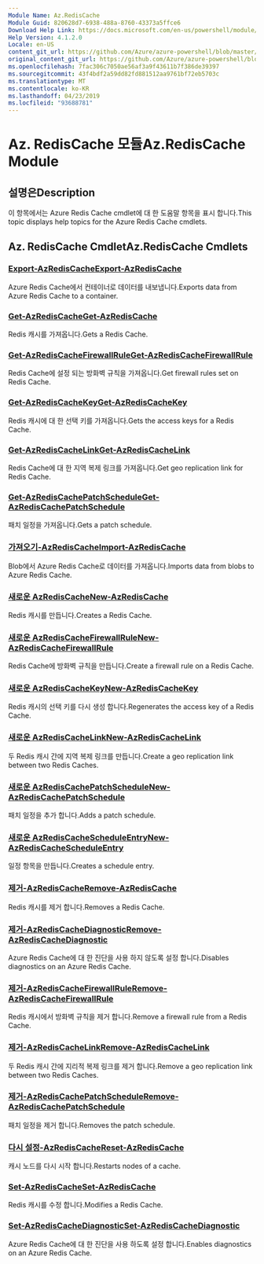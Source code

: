 ```yaml
---
Module Name: Az.RedisCache
Module Guid: 820628d7-6938-488a-8760-43373a5ffce6
Download Help Link: https://docs.microsoft.com/en-us/powershell/module/az.rediscache
Help Version: 4.1.2.0
Locale: en-US
content_git_url: https://github.com/Azure/azure-powershell/blob/master/src/RedisCache/RedisCache/help/Az.RedisCache.md
original_content_git_url: https://github.com/Azure/azure-powershell/blob/master/src/RedisCache/RedisCache/help/Az.RedisCache.md
ms.openlocfilehash: 7fac306c7050ae56af3a9f43611b7f386de39397
ms.sourcegitcommit: 43f4bdf2a59dd82fd881512aa9761bf72eb5703c
ms.translationtype: MT
ms.contentlocale: ko-KR
ms.lasthandoff: 04/23/2019
ms.locfileid: "93688781"
---
```

# <span data-ttu-id="639a1-101">Az. RedisCache 모듈</span><span class="sxs-lookup"><span data-stu-id="639a1-101">Az.RedisCache Module</span></span>
## <span data-ttu-id="639a1-102">설명은</span><span class="sxs-lookup"><span data-stu-id="639a1-102">Description</span></span>
<span data-ttu-id="639a1-103">이 항목에서는 Azure Redis Cache cmdlet에 대 한 도움말 항목을 표시 합니다.</span><span class="sxs-lookup"><span data-stu-id="639a1-103">This topic displays help topics for the Azure Redis Cache cmdlets.</span></span>

## <span data-ttu-id="639a1-104">Az. RedisCache Cmdlet</span><span class="sxs-lookup"><span data-stu-id="639a1-104">Az.RedisCache Cmdlets</span></span>
### [<span data-ttu-id="639a1-105">Export-AzRedisCache</span><span class="sxs-lookup"><span data-stu-id="639a1-105">Export-AzRedisCache</span></span>](Export-AzRedisCache.md)
<span data-ttu-id="639a1-106">Azure Redis Cache에서 컨테이너로 데이터를 내보냅니다.</span><span class="sxs-lookup"><span data-stu-id="639a1-106">Exports data from Azure Redis Cache to a container.</span></span>

### [<span data-ttu-id="639a1-107">Get-AzRedisCache</span><span class="sxs-lookup"><span data-stu-id="639a1-107">Get-AzRedisCache</span></span>](Get-AzRedisCache.md)
<span data-ttu-id="639a1-108">Redis 캐시를 가져옵니다.</span><span class="sxs-lookup"><span data-stu-id="639a1-108">Gets a Redis Cache.</span></span>

### [<span data-ttu-id="639a1-109">Get-AzRedisCacheFirewallRule</span><span class="sxs-lookup"><span data-stu-id="639a1-109">Get-AzRedisCacheFirewallRule</span></span>](Get-AzRedisCacheFirewallRule.md)
<span data-ttu-id="639a1-110">Redis Cache에 설정 되는 방화벽 규칙을 가져옵니다.</span><span class="sxs-lookup"><span data-stu-id="639a1-110">Get firewall rules set on Redis Cache.</span></span>

### [<span data-ttu-id="639a1-111">Get-AzRedisCacheKey</span><span class="sxs-lookup"><span data-stu-id="639a1-111">Get-AzRedisCacheKey</span></span>](Get-AzRedisCacheKey.md)
<span data-ttu-id="639a1-112">Redis 캐시에 대 한 선택 키를 가져옵니다.</span><span class="sxs-lookup"><span data-stu-id="639a1-112">Gets the access keys for a Redis Cache.</span></span>

### [<span data-ttu-id="639a1-113">Get-AzRedisCacheLink</span><span class="sxs-lookup"><span data-stu-id="639a1-113">Get-AzRedisCacheLink</span></span>](Get-AzRedisCacheLink.md)
<span data-ttu-id="639a1-114">Redis Cache에 대 한 지역 복제 링크를 가져옵니다.</span><span class="sxs-lookup"><span data-stu-id="639a1-114">Get geo replication link for Redis Cache.</span></span>

### [<span data-ttu-id="639a1-115">Get-AzRedisCachePatchSchedule</span><span class="sxs-lookup"><span data-stu-id="639a1-115">Get-AzRedisCachePatchSchedule</span></span>](Get-AzRedisCachePatchSchedule.md)
<span data-ttu-id="639a1-116">패치 일정을 가져옵니다.</span><span class="sxs-lookup"><span data-stu-id="639a1-116">Gets a patch schedule.</span></span>

### [<span data-ttu-id="639a1-117">가져오기-AzRedisCache</span><span class="sxs-lookup"><span data-stu-id="639a1-117">Import-AzRedisCache</span></span>](Import-AzRedisCache.md)
<span data-ttu-id="639a1-118">Blob에서 Azure Redis Cache로 데이터를 가져옵니다.</span><span class="sxs-lookup"><span data-stu-id="639a1-118">Imports data from blobs to Azure Redis Cache.</span></span>

### [<span data-ttu-id="639a1-119">새로운 AzRedisCache</span><span class="sxs-lookup"><span data-stu-id="639a1-119">New-AzRedisCache</span></span>](New-AzRedisCache.md)
<span data-ttu-id="639a1-120">Redis 캐시를 만듭니다.</span><span class="sxs-lookup"><span data-stu-id="639a1-120">Creates a Redis Cache.</span></span>

### [<span data-ttu-id="639a1-121">새로운 AzRedisCacheFirewallRule</span><span class="sxs-lookup"><span data-stu-id="639a1-121">New-AzRedisCacheFirewallRule</span></span>](New-AzRedisCacheFirewallRule.md)
<span data-ttu-id="639a1-122">Redis Cache에 방화벽 규칙을 만듭니다.</span><span class="sxs-lookup"><span data-stu-id="639a1-122">Create a firewall rule on a Redis Cache.</span></span>

### [<span data-ttu-id="639a1-123">새로운 AzRedisCacheKey</span><span class="sxs-lookup"><span data-stu-id="639a1-123">New-AzRedisCacheKey</span></span>](New-AzRedisCacheKey.md)
<span data-ttu-id="639a1-124">Redis 캐시의 선택 키를 다시 생성 합니다.</span><span class="sxs-lookup"><span data-stu-id="639a1-124">Regenerates the access key of a Redis Cache.</span></span>

### [<span data-ttu-id="639a1-125">새로운 AzRedisCacheLink</span><span class="sxs-lookup"><span data-stu-id="639a1-125">New-AzRedisCacheLink</span></span>](New-AzRedisCacheLink.md)
<span data-ttu-id="639a1-126">두 Redis 캐시 간에 지역 복제 링크를 만듭니다.</span><span class="sxs-lookup"><span data-stu-id="639a1-126">Create a geo replication link between two Redis Caches.</span></span>

### [<span data-ttu-id="639a1-127">새로운 AzRedisCachePatchSchedule</span><span class="sxs-lookup"><span data-stu-id="639a1-127">New-AzRedisCachePatchSchedule</span></span>](New-AzRedisCachePatchSchedule.md)
<span data-ttu-id="639a1-128">패치 일정을 추가 합니다.</span><span class="sxs-lookup"><span data-stu-id="639a1-128">Adds a patch schedule.</span></span>

### [<span data-ttu-id="639a1-129">새로운 AzRedisCacheScheduleEntry</span><span class="sxs-lookup"><span data-stu-id="639a1-129">New-AzRedisCacheScheduleEntry</span></span>](New-AzRedisCacheScheduleEntry.md)
<span data-ttu-id="639a1-130">일정 항목을 만듭니다.</span><span class="sxs-lookup"><span data-stu-id="639a1-130">Creates a schedule entry.</span></span>

### [<span data-ttu-id="639a1-131">제거-AzRedisCache</span><span class="sxs-lookup"><span data-stu-id="639a1-131">Remove-AzRedisCache</span></span>](Remove-AzRedisCache.md)
<span data-ttu-id="639a1-132">Redis 캐시를 제거 합니다.</span><span class="sxs-lookup"><span data-stu-id="639a1-132">Removes a Redis Cache.</span></span>

### [<span data-ttu-id="639a1-133">제거-AzRedisCacheDiagnostic</span><span class="sxs-lookup"><span data-stu-id="639a1-133">Remove-AzRedisCacheDiagnostic</span></span>](Remove-AzRedisCacheDiagnostic.md)
<span data-ttu-id="639a1-134">Azure Redis Cache에 대 한 진단을 사용 하지 않도록 설정 합니다.</span><span class="sxs-lookup"><span data-stu-id="639a1-134">Disables diagnostics on an Azure Redis Cache.</span></span>

### [<span data-ttu-id="639a1-135">제거-AzRedisCacheFirewallRule</span><span class="sxs-lookup"><span data-stu-id="639a1-135">Remove-AzRedisCacheFirewallRule</span></span>](Remove-AzRedisCacheFirewallRule.md)
<span data-ttu-id="639a1-136">Redis 캐시에서 방화벽 규칙을 제거 합니다.</span><span class="sxs-lookup"><span data-stu-id="639a1-136">Remove a firewall rule from a Redis Cache.</span></span>

### [<span data-ttu-id="639a1-137">제거-AzRedisCacheLink</span><span class="sxs-lookup"><span data-stu-id="639a1-137">Remove-AzRedisCacheLink</span></span>](Remove-AzRedisCacheLink.md)
<span data-ttu-id="639a1-138">두 Redis 캐시 간에 지리적 복제 링크를 제거 합니다.</span><span class="sxs-lookup"><span data-stu-id="639a1-138">Remove a geo replication link between two Redis Caches.</span></span>

### [<span data-ttu-id="639a1-139">제거-AzRedisCachePatchSchedule</span><span class="sxs-lookup"><span data-stu-id="639a1-139">Remove-AzRedisCachePatchSchedule</span></span>](Remove-AzRedisCachePatchSchedule.md)
<span data-ttu-id="639a1-140">패치 일정을 제거 합니다.</span><span class="sxs-lookup"><span data-stu-id="639a1-140">Removes the patch schedule.</span></span>

### [<span data-ttu-id="639a1-141">다시 설정-AzRedisCache</span><span class="sxs-lookup"><span data-stu-id="639a1-141">Reset-AzRedisCache</span></span>](Reset-AzRedisCache.md)
<span data-ttu-id="639a1-142">캐시 노드를 다시 시작 합니다.</span><span class="sxs-lookup"><span data-stu-id="639a1-142">Restarts nodes of a cache.</span></span>

### [<span data-ttu-id="639a1-143">Set-AzRedisCache</span><span class="sxs-lookup"><span data-stu-id="639a1-143">Set-AzRedisCache</span></span>](Set-AzRedisCache.md)
<span data-ttu-id="639a1-144">Redis 캐시를 수정 합니다.</span><span class="sxs-lookup"><span data-stu-id="639a1-144">Modifies a Redis Cache.</span></span>

### [<span data-ttu-id="639a1-145">Set-AzRedisCacheDiagnostic</span><span class="sxs-lookup"><span data-stu-id="639a1-145">Set-AzRedisCacheDiagnostic</span></span>](Set-AzRedisCacheDiagnostic.md)
<span data-ttu-id="639a1-146">Azure Redis Cache에 대 한 진단을 사용 하도록 설정 합니다.</span><span class="sxs-lookup"><span data-stu-id="639a1-146">Enables diagnostics on an Azure Redis Cache.</span></span>

